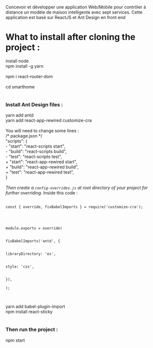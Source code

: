 Concevoir et développer une application Web/Mobile pour contrôler à
distance un modèle de maison intelligente avec sept services.
Cette application est basé sur ReactJS et Ant Design en front end

<h1>What to install after cloning the project :</h1>
install node<br>
npm install -g yarn<br><br>
npm i react-router-dom<br>
<br>
cd smarthome<br>
<br>
<h3>Install Ant Design files :</h3>
yarn add antd<br>
yarn add react-app-rewired customize-cra<br><br>
You will need to change some lines : <br>
/* package.json */<br>
"scripts": {<br>
-   "start": "react-scripts start",<br>
-   "build": "react-scripts build",<br>
-   "test": "react-scripts test",<br>
+   "start": "react-app-rewired start",<br>
+   "build": "react-app-rewired build",<br>
+   "test": "react-app-rewired test",<br>
}
<br>
<br>
<i>Then create a <code>config-overrides.js</code> at root directory of your project for further overriding.</i>
Inside this code :<br> <br>
<code> 
<div>const { override, fixBabelImports } = require('customize-cra');</div>

<br>
<div>module.exports = override(</div>
       <div>fixBabelImports('antd', {</div>
         <div>libraryDirectory: 'es',</div>
         <div>style: 'css',</div>
       <div>}),</div>
<div>);</div>
</code>

<br> yarn add babel-plugin-import<br>
npm install react-sticky<br>
<br>
<h3>Then run the project :</h3>
npm start<br>
